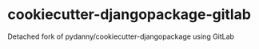 # cookiecutter-djangopackage-gitlab
Detached fork of pydanny/cookiecutter-djangopackage using GitLab
